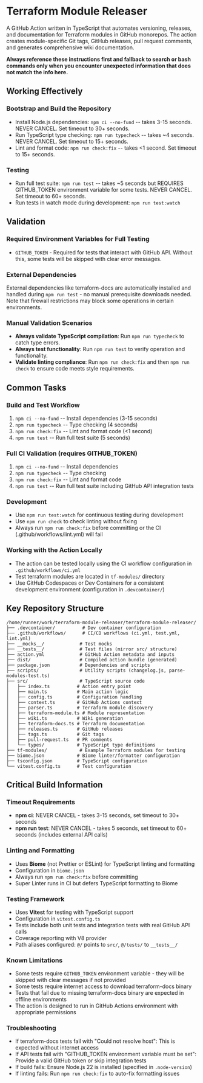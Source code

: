 # Terraform Module Releaser

A GitHub Action written in TypeScript that automates versioning, releases, and documentation for Terraform modules in GitHub monorepos. The action creates module-specific Git tags, GitHub releases, pull request comments, and generates comprehensive wiki documentation.

**Always reference these instructions first and fallback to search or bash commands only when you encounter unexpected information that does not match the info here.**

## Working Effectively

### Bootstrap and Build the Repository
- Install Node.js dependencies: `npm ci --no-fund` -- takes 3-15 seconds. NEVER CANCEL. Set timeout to 30+ seconds.
- Run TypeScript type checking: `npm run typecheck` -- takes ~4 seconds. NEVER CANCEL. Set timeout to 15+ seconds.
- Lint and format code: `npm run check:fix` -- takes <1 second. Set timeout to 15+ seconds.

### Testing
- Run full test suite: `npm run test` -- takes ~5 seconds but REQUIRES GITHUB_TOKEN environment variable for some tests. NEVER CANCEL. Set timeout to 60+ seconds.
- Run tests in watch mode during development: `npm run test:watch`

## Validation

### Required Environment Variables for Full Testing
- `GITHUB_TOKEN` - Required for tests that interact with GitHub API. Without this, some tests will be skipped with clear error messages.

### External Dependencies
External dependencies like terraform-docs are automatically installed and handled during `npm run test` - no manual prerequisite downloads needed. Note that firewall restrictions may block some operations in certain environments.

### Manual Validation Scenarios
- **Always validate TypeScript compilation**: Run `npm run typecheck` to catch type errors.
- **Always test functionality**: Run `npm run test` to verify operation and functionality.
- **Validate linting compliance**: Run `npm run check:fix` and then `npm run check` to ensure code meets style requirements.

## Common Tasks

### Build and Test Workflow
1. `npm ci --no-fund` -- Install dependencies (3-15 seconds)
2. `npm run typecheck` -- Type checking (4 seconds)  
3. `npm run check:fix` -- Lint and format code (<1 second)
4. `npm run test` -- Run full test suite (5 seconds)

### Full CI Validation (requires GITHUB_TOKEN)
1. `npm ci --no-fund` -- Install dependencies
2. `npm run typecheck` -- Type checking
3. `npm run check:fix` -- Lint and format code
4. `npm run test` -- Run full test suite including GitHub API integration tests

### Development
- Use `npm run test:watch` for continuous testing during development
- Use `npm run check` to check linting without fixing
- Always run `npm run check:fix` before committing or the CI (.github/workflows/lint.yml) will fail

### Working with the Action Locally
- The action can be tested locally using the CI workflow configuration in `.github/workflows/ci.yml`
- Test terraform modules are located in `tf-modules/` directory
- Use GitHub Codespaces or Dev Containers for a consistent development environment (configuration in `.devcontainer/`)

## Key Repository Structure

```
/home/runner/work/terraform-module-releaser/terraform-module-releaser/
├── .devcontainer/          # Dev container configuration
├── .github/workflows/      # CI/CD workflows (ci.yml, test.yml, lint.yml)
├── __mocks__/             # Test mocks
├── __tests__/             # Test files (mirror src/ structure)
├── action.yml             # GitHub Action metadata and inputs
├── dist/                  # Compiled action bundle (generated)
├── package.json           # Dependencies and scripts
├── scripts/               # Utility scripts (changelog.js, parse-modules-test.ts)
├── src/                   # TypeScript source code
│   ├── index.ts          # Action entry point
│   ├── main.ts           # Main action logic
│   ├── config.ts         # Configuration handling
│   ├── context.ts        # GitHub Actions context
│   ├── parser.ts         # Terraform module discovery
│   ├── terraform-module.ts # Module representation
│   ├── wiki.ts           # Wiki generation
│   ├── terraform-docs.ts # Terraform documentation
│   ├── releases.ts       # GitHub releases
│   ├── tags.ts           # Git tags
│   ├── pull-request.ts   # PR comments
│   └── types/            # TypeScript type definitions
├── tf-modules/            # Example Terraform modules for testing
├── biome.json            # Biome linter/formatter configuration
├── tsconfig.json         # TypeScript configuration
└── vitest.config.ts      # Test configuration
```

## Critical Build Information

### Timeout Requirements
- **npm ci**: NEVER CANCEL - takes 3-15 seconds, set timeout to 30+ seconds
- **npm run test**: NEVER CANCEL - takes 5 seconds, set timeout to 60+ seconds (includes external API calls)

### Linting and Formatting
- Uses **Biome** (not Prettier or ESLint) for TypeScript linting and formatting
- Configuration in `biome.json`
- Always run `npm run check:fix` before committing
- Super Linter runs in CI but defers TypeScript formatting to Biome

### Testing Framework
- Uses **Vitest** for testing with TypeScript support
- Configuration in `vitest.config.ts`
- Tests include both unit tests and integration tests with real GitHub API calls
- Coverage reporting with V8 provider
- Path aliases configured: `@/` points to `src/`, `@/tests/` to `__tests__/`

### Known Limitations
- Some tests require `GITHUB_TOKEN` environment variable - they will be skipped with clear messages if not provided
- Some tests require internet access to download terraform-docs binary
- Tests that fail due to missing terraform-docs binary are expected in offline environments
- The action is designed to run in GitHub Actions environment with appropriate permissions

### Troubleshooting
- If terraform-docs tests fail with "Could not resolve host": This is expected without internet access
- If API tests fail with "GITHUB_TOKEN environment variable must be set": Provide a valid GitHub token or skip integration tests
- If build fails: Ensure Node.js 22 is installed (specified in `.node-version`)
- If linting fails: Run `npm run check:fix` to auto-fix formatting issues